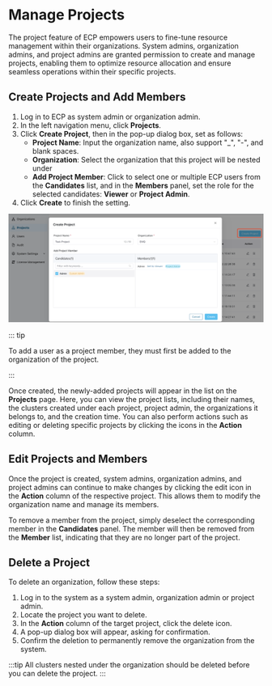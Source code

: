 # Manage Projects

The project feature of ECP empowers users to fine-tune resource management within their organizations. System admins, organization admins, and project admins are granted permission to create and manage projects, enabling them to optimize resource allocation and ensure seamless operations within their specific projects. 

## Create Projects and Add Members

1. Log in to ECP as system admin or organization admin. 
2. In the left navigation menu, click **Projects**. 
3. Click **Create Project**, then in the pop-up dialog box, set as follows:
   - **Project Name**: Input the organization name, also support "_", "-", and blank spaces.
   - **Organization**: Select the organization that this project will be nested under
   - **Add Project Member**: Click to select one or multiple ECP users from the **Candidates** list, and in the **Members** panel, set the role for the selected candidates: **Viewer** or **Project Admin**. 
4. Click **Create** to finish the setting.

![new project](./_assets/manager-pro-new.png)

::: tip

To add a user as a project member, they must first be added to the organization of the project.

:::

Once created, the newly-added projects will appear in the list on the **Projects** page. Here, you can view the project lists, including their names, the clusters created under each project, project admin, the organizations it belongs to, and the creation time. You can also perform actions such as editing or deleting specific projects by clicking the icons in the **Action** column.

## Edit Projects and Members

Once the project is created, system admins, organization admins, and project admins can continue to make changes by clicking the edit icon in the **Action** column of the respective project. This allows them to modify the organization name and manage its members.

To remove a member from the project, simply deselect the corresponding member in the **Candidates** panel. The member will then be removed from the **Member** list, indicating that they are no longer part of the project.


## Delete a Project

To delete an organization, follow these steps:

1. Log in to the system as a system admin, organization admin or project admin.
2. Locate the project you want to delete.
3. In the **Action** column of the target project, click the delete icon.
4. A pop-up dialog box will appear, asking for confirmation.
5. Confirm the deletion to permanently remove the organization from the system.

:::tip
All clusters nested under the organization should be deleted before you can delete the project. 
:::